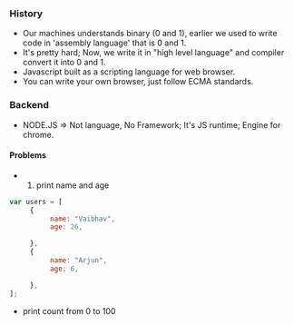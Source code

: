 ### History
- Our machines understands binary (0 and 1), earlier we used to write code in 'assembly language' that is 0 and 1.
- It's pretty hard; Now, we write it in "high level language" and compiler convert it into 0 and 1.
- Javascript built as a scripting language for web browser.
- You can write your own browser, just follow ECMA standards.

### Backend
- NODE.JS => Not language, No Framework; It's JS runtime; Engine for chrome.

#### Problems
- 1. print name and age
```js
var users = [
     {
          name: "Vaibhav",
          age: 26,

     },
     {
          name: "Arjun",
          age: 6,

     },
];
```
- print count from 0 to 100
